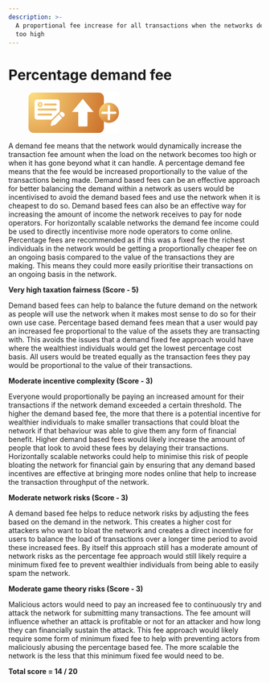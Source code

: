 ```yaml
---
description: >-
  A proportional fee increase for all transactions when the networks demand is
  too high
---
```


# Percentage demand fee

<div align="left">

<figure><img src="../../.gitbook/assets/transaction-fee-demand.png" alt="" width="180"><figcaption></figcaption></figure>

</div>



A demand fee means that the network would dynamically increase the transaction fee amount when the load on the network becomes too high or when it has gone beyond what it can handle. A percentage demand fee means that the fee would be increased proportionally to the value of the transactions being made. Demand based fees can be an effective approach for better balancing the demand within a network as users would be incentivised to avoid the demand based fees and use the network when it is cheapest to do so. Demand based fees can also be an effective way for increasing the amount of income the network receives to pay for node operators. For horizontally scalable networks the demand fee income could be used to directly incentivise more node operators to come online. Percentage fees are recommended as if this was a fixed fee the richest individuals in the network would be getting a proportionally cheaper fee on an ongoing basis compared to the value of the transactions they are making. This means they could more easily prioritise their transactions on an ongoing basis in the network.



**Very high taxation fairness (Score - 5)**

Demand based fees can help to balance the future demand on the network as people will use the network when it makes most sense to do so for their own use case. Percentage based demand fees mean that a user would pay an increased fee proportional to the value of the assets they are transacting with. This avoids the issues that a demand fixed fee approach would have where the wealthiest individuals would get the lowest percentage cost basis. All users would be treated equally as the transaction fees they pay would be proportional to the value of their transactions.



**Moderate incentive complexity (Score - 3)**

Everyone would proportionally be paying an increased amount for their transactions if the network demand exceeded a certain threshold. The higher the demand based fee, the more that there is a potential incentive for wealthier individuals to make smaller transactions that could bloat the network if that behaviour was able to give them any form of financial benefit. Higher demand based fees would likely increase the amount of people that look to avoid these fees by delaying their transactions. Horizontally scalable networks could help to minimise this risk of people bloating the network for financial gain by ensuring that any demand based incentives are effective at bringing more nodes online that help to increase the transaction throughput of the network.



**Moderate network risks (Score - 3)**

A demand based fee helps to reduce network risks by adjusting the fees based on the demand in the network. This creates a higher cost for attackers who want to bloat the network and creates a direct incentive for users to balance the load of transactions over a longer time period to avoid these increased fees. By itself this approach still has a moderate amount of network risks as the percentage fee approach would still likely require a minimum fixed fee to prevent wealthier individuals from being able to easily spam the network.



**Moderate game theory risks (Score - 3)**

Malicious actors would need to pay an increased fee to continuously try and attack the network for submitting many transactions. The fee amount will influence whether an attack is profitable or not for an attacker and how long they can financially sustain the attack. This fee approach would likely require some form of minimum fixed fee to help with preventing actors from maliciously abusing the percentage based fee. The more scalable the network is the less that this minimum fixed fee would need to be.



**Total score = 14 / 20**
